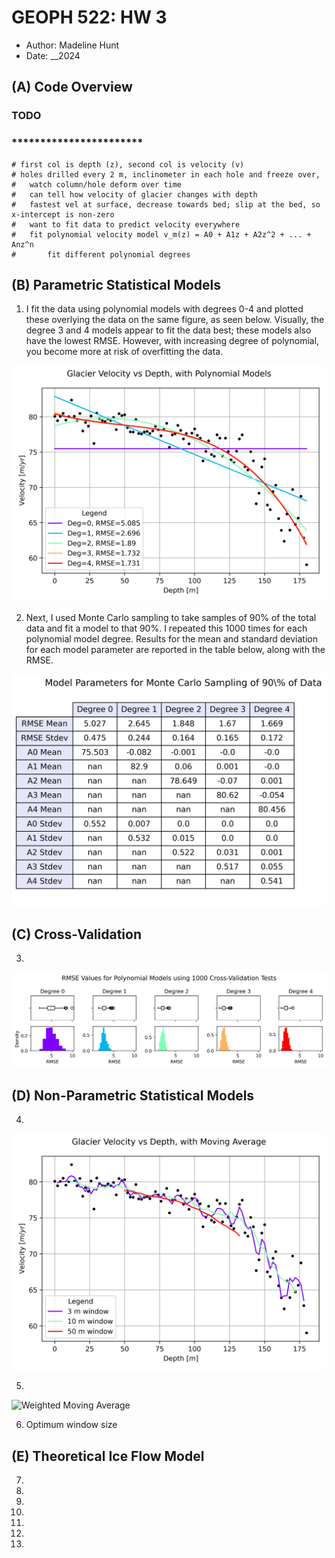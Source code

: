 # GEOPH 522: HW 3
* Author: Madeline Hunt
* Date: __2024

## (A) Code Overview

### TODO 
### ***********************
    # first col is depth (z), second col is velocity (v)    
    # holes drilled every 2 m, inclinometer in each hole and freeze over, 
    #   watch column/hole deform over time
    #   can tell how velocity of glacier changes with depth
    #   fastest vel at surface, decrease towards bed; slip at the bed, so x-intercept is non-zero
    #   want to fit data to predict velocity everywhere
    #   fit polynomial velocity model v_m(z) = A0 + A1z + A2z^2 + ... + Anz^n
    #       fit different polynomial degrees


## (B) Parametric Statistical Models

1. I fit the data using polynomial models with degrees 0-4 and plotted these overlying the data on the same figure, as seen below. Visually, the degree 3 and 4 models appear to fit the data best; these models also have the lowest RMSE. However, with increasing degree of polynomial, you become more at risk of overfitting the data.

![Glacier Velocity vs Depth, with Polynomial Models](figures/q1_polynomial_fits.png)

2. Next, I used Monte Carlo sampling to take samples of 90% of the total data and fit a model to that 90%. I repeated this 1000 times for each polynomial model degree. Results for the mean and standard deviation for each model parameter are reported in the table below, along with the RMSE.

![Model Parameters for Monte Carlo Sampling of 90% of Data ](figures/q2_param_table.png)

## (C) Cross-Validation

3. 
![](figures/q3_rmse_dist.png)



## (D) Non-Parametric Statistical Models

4. 

![Moving Average](figures/q4_moving_avg.png)

5. 

![Weighted Moving Average](figures/)

6. Optimum window size


## (E) Theoretical Ice Flow Model

7. 
8. 
9.
10. 
11. 
12.
13.



